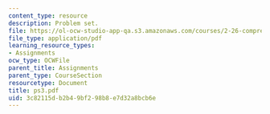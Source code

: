```yaml
---
content_type: resource
description: Problem set.
file: https://ol-ocw-studio-app-qa.s3.amazonaws.com/courses/2-26-compressible-fluid-dynamics-spring-2004/3c82115db2b49bf298b8e7d32a8bcb6e_ps3.pdf
file_type: application/pdf
learning_resource_types:
- Assignments
ocw_type: OCWFile
parent_title: Assignments
parent_type: CourseSection
resourcetype: Document
title: ps3.pdf
uid: 3c82115d-b2b4-9bf2-98b8-e7d32a8bcb6e
---
```

